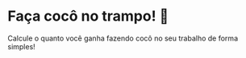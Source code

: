 # Faça cocô no trampo! 💩

Calcule o quanto você ganha fazendo cocô no seu trabalho de forma simples!